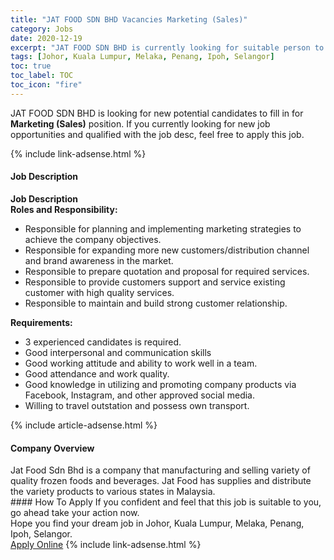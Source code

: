 ```yaml
---
title: "JAT FOOD SDN BHD Vacancies Marketing (Sales)" 
category: Jobs 
date: 2020-12-19 
excerpt: "JAT FOOD SDN BHD is currently looking for suitable person to fill in the Marketing (Sales) which positioned at Johor, Kuala Lumpur, Melaka, Penang, Ipoh, Selangor" 
tags: [Johor, Kuala Lumpur, Melaka, Penang, Ipoh, Selangor] 
toc: true 
toc_label: TOC 
toc_icon: "fire" 
--- 
```


<p>JAT FOOD SDN BHD is looking for new potential candidates to fill in for <b>Marketing (Sales)</b> position. If you currently looking for new job opportunities and qualified with the job desc, feel free to apply this job.
</p>{% include link-adsense.html %} 
<div><div><div><h4>Job Description</h4></div></div><div><div><span><div><div><div><strong>Job Description</strong></div><div><strong>Roles and Responsibility:</strong></div><ul><li>Responsible for planning and implementing marketing strategies to achieve the company objectives.</li><li>Responsible for expanding more new customers/distribution channel and brand awareness in the market.</li><li>Responsible to prepare quotation and proposal for required services.</li><li>Responsible to provide customers support and service existing customer with high quality services.</li><li>Responsible to maintain and build strong customer relationship.</li></ul><div><strong>Requirements:</strong></div><ul><li>3 experienced candidates is required.</li><li>Good interpersonal and communication skills</li><li>Good working attitude and ability to work well in a team.</li><li>Good attendance and work quality.</li><li>Good knowledge in utilizing and promoting company products via Facebook, Instagram, and other approved social media.</li><li>Willing to travel outstation and possess own transport.</li></ul></div></div></span></div></div></div> 
{% include article-adsense.html %} 
<div><div><div><h4>Company Overview</h4></div></div><div><div><span><div><div>Jat Food Sdn Bhd is a company that manufacturing and selling variety of quality frozen foods and beverages. Jat Food has supplies and distribute the variety products to various states in Malaysia.</div></div></span></div></div></div> 
#### How To Apply 
If you confident and feel that this job is suitable to you, go ahead take your action now. <br/> 
Hope you find your dream job in Johor, Kuala Lumpur, Melaka, Penang, Ipoh, Selangor. <br/> 
<a href="https://www.jobstreet.com.my/en/job/marketing-sales-4447128?jobId=jobstreet-my-job-4447128&sectionRank=12&token=0~e1e7cdd9-fd49-4ed7-b818-65086ad3b75f&fr=SRP%20View%20In%20New%20Ta" class="btn btn--info" target="_blank" rel="nofollow noopenner">Apply Online</a> 
{% include link-adsense.html %} 